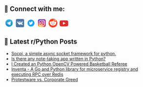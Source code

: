 ## 🔎 Connect with me:
[<img src="https://github.com/bullbesh/bullbesh/blob/main/images/Telegram.png" width="32" height="32" />](https://t.me/bullbesh)
[<img src="https://github.com/bullbesh/bullbesh/blob/main/images/VK.png" width="32" height="32" />](https://vk.com/bullbesh)
[<img src="https://github.com/bullbesh/bullbesh/blob/main/images/Twitter.png" width="32" height="32" />](https://twitter.com/bullbesh1)
[<img src="https://github.com/bullbesh/bullbesh/blob/main/images/Instagram.png" width="32" height="32" />](https://www.instagram.com/bullbesh)
[<img src="https://github.com/bullbesh/bullbesh/blob/main/images/Reddit.png" width="32" height="32" />](https://www.reddit.com/user/bullbesh)
[<img src="https://github.com/bullbesh/bullbesh/blob/main/images/YouTube.png" width="32" height="32" />](https://www.youtube.com/channel/UCtfjRs6uzgq5mfm8S06WTcg)

## 📕 Latest r/Python Posts
<!-- BLOG-POST-LIST:START -->
- [Socpi, a simple async socket framework for python.](https://www.reddit.com/r/Python/comments/wc5l1w/socpi_a_simple_async_socket_framework_for_python/)
- [Is there any note-taking app written in Python?](https://www.reddit.com/r/Python/comments/wc2jw2/is_there_any_notetaking_app_written_in_python/)
- [I Created an Python OpenCV Powered Basketball Referee](https://www.reddit.com/r/Python/comments/wbw3d7/i_created_an_python_opencv_powered_basketball/)
- [Inventa - A Go and Python library for microservice registry and executing RPC over Redis](https://www.reddit.com/r/Python/comments/wbvezk/inventa_a_go_and_python_library_for_microservice/)
- [Protestware vs. Corporate Greed](https://www.reddit.com/r/Python/comments/wbv62o/protestware_vs_corporate_greed/)
<!-- BLOG-POST-LIST:END -->
